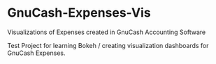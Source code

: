 # GnuCash-Expenses-Vis
Visualizations of Expenses created in GnuCash Accounting Software

Test Project for learning Bokeh / creating visualization dashboards for GnuCash Expenses.
